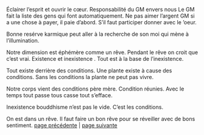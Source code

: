 Éclairer l’esprit et ouvrir le cœur. Responsabilité du GM envers nous
Le GM fait la liste des gens qui font automatiquement. Ne pas aimer l’argent
GM si a une chose à payer, il paie d’abord. 
S’il faut participer donner avec le ’oeur. 

Bonne resérve karmique peut aller à la recherche de son moi qui mène à l’illumination. 

Notre dimension est éphémère comme un rêve. Pendant le rêve on croit que c’est vrai. Existence et inexistence . Tout est à la base de l’inexistence.

Tout existe derrière des conditions. 
Une plante existe à cause des conditions. Sans les conditions la plante ne peut pas vivre. 

Notre corps vient des conditions père mère. Condition réunies. Avec le temps tout passe tous casse tout s’efface. 

Inexistence bouddhisme n’est pas le vide. C’est les conditions. 

On est dans un rêve. Il faut faire un bon rêve pour se réveiller avec de bons sentiment.
[page précédente](2024-03-24-05.md) | [page suivante](2024-03-24-07.md)